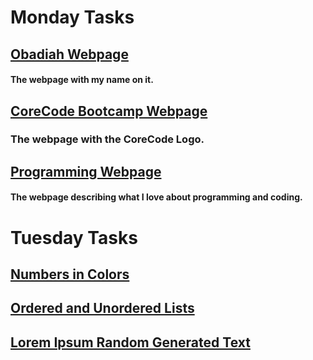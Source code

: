 # Monday Tasks

## [**Obadiah Webpage**](https://github.com/airt10/Code-Coder/tree/main/src/technologies/2022/week%208/Abdias_Webpage)

#### The webpage with my name on it.

## [**CoreCode Bootcamp Webpage**](https://github.com/airt10/Code-Coder/tree/main/src/technologies/2022/week%208/Core_Code_Webpage)

### The webpage with the CoreCode Logo.

## [**Programming Webpage**](https://github.com/airt10/Code-Coder/tree/main/src/technologies/2022/week%208/Programming_Webpage)

#### The webpage describing what I love about programming and coding.

# Tuesday Tasks

## [**Numbers in Colors**](https://github.com/airt10/Code-Coder/tree/main/src/technologies/2022/week%208/Numbers)

## [**Ordered and Unordered Lists**](https://github.com/airt10/Code-Coder/tree/main/src/technologies/2022/week%208/List%20Webpage)

## [**Lorem Ipsum Random Generated Text**](https://github.com/airt10/Code-Coder/tree/main/src/technologies/2022/week%208/Lorem)
